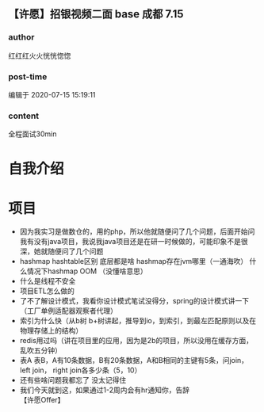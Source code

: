 ## 【许愿】招银视频二面 base 成都 7.15
### author 
红红红火火恍恍惚惚
### post-time 

编辑于  2020-07-15 15:19:11
### content 
<div class="post-topic-des nc-post-content">
 <p>
  全程面试30min
 </p>
 <h1>
  自我介绍
 </h1>
 <h1>
  项目
 </h1>
 <ul>
  <li>
   因为我实习是做数仓的，用的php，所以他就随便问了几个问题，后面开始问我有没有java项目，我说我java项目还是在研一时候做的，可能印象不是很深，她就随便问了几个问题
  </li>
  <li>
   hashmap hashtable区别 底层都是啥 hashmap存在jvm哪里（一通海吹） 什么情况下hashmap OOM （没懂啥意思）
  </li>
  <li>
   什么是线程不安全
  </li>
  <li>
   项目ETL怎么做的
  </li>
  <li>
   了不了解设计模式，我看你设计模式笔试没得分，spring的设计模式讲一下（工厂单例适配器观察者代理）
  </li>
  <li>
   索引为什么快（从b树 b+树讲起，推导到io，到索引，到最左匹配原则以及在物理存储上的结构）
  </li>
  <li>
   redis用过吗（讲在项目里的应用，因为是2b的项目，所以没用在缓存方面，乱吹五分钟）
  </li>
  <li>
   表A 表B，A有10条数据，B有20条数据，A和B相同的主键有5条，问join，left join， right join各多少条（5，10）
  </li>
  <li>
   还有些啥问题我都忘了 没太记得住
  </li>
  <li>
   我们今天就到这，如果通过1-2周内会有hr通知你，告辞
   <br/>
   【许愿Offer】
  </li>
 </ul>
</div>
